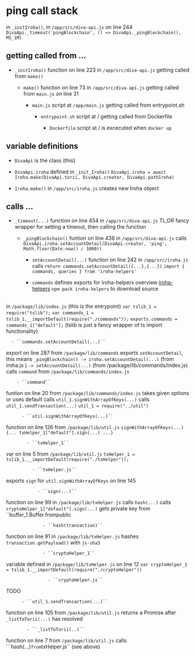# ping call stack

in ``_initIroha()``, in ``/app/src/diva-api.js`` on line 244
``DivaApi._timeout('pingBlockchain', () => DivaApi._pingBlockchain(), MS_1M)``


## getting called from ...

* ``_initIroha()``
function on line 223 in ``/app/src/diva-api.js``
getting called from ``make()``

  * ``make()``
function on line 73 in ``/app/src/diva-api.js``
getting called from ``main.js`` on line 31

    * ``main.js``
script at ``/app/main.js``
getting called from entrypoint.sh

      * ``entrypoint.sh``
script at /
getting called from Dockerfile

        * ``Dockerfile``
script at /
is excecuted when ``docker up``


## variable definitions

- ``DivaApi``
is the class (this)

- ``DivaApi.iroha``
defined in ``_init_Iroha()``
``DivaApi.iroha = await Iroha.make(DivaApi.torii, DivaApi.creator, DivaApi.pathIroha)``

- ``Iroha.make()``
in ``/app/src/iroha.js``
creates new Iroha object


## calls ...

- ``_timeout(...)``	
function on line 454 in ``/app/src/diva-api.js``
TL;DR fancy wrapper for setting a timeout, then calling the function

  - ``_pingBlockchain()``
funtion on line 438 in ``/app/src/diva-api.js``
calls  ``DivaApi.iroha.setAccountDetail(DivaApi.creator, 'ping', Math.floor(Date.now() / 1000))``

    - ``setAccountDetail(...)``
function on line 242 in ``/app/src/iroha.js``
calls ``return commands.setAccountDetail({...},{...})``
``import { commands, queries } from 'iroha-helpers'``

    - ``commands``
defines exports for iroha-helpers
overview [iroha-helpers](https://www.npmjs.com/package/iroha-helpers#commands)
``npm pack iroha-helpers`` to download source<br><br>

in ``/package/lib/index.js`` (this is the entrypoint)
``var tslib_1 = require("tslib");``
``var commands_1 = tslib_1.__importDefault(require("./commands"));``
``exports.commands = commands_1["default"];``
(tslib is just a fancy wrapper of ts import functionality)

      - ``commands.setAccountDetail(...)``
export on line 287 from ``/package/lib/commands``
exports ``setAccountDetail``, this means ``_pingBlockchain() -> iroha.setAccountDetail(...)`` (from iroha.js ) ``-> setAccountDetail(...)`` (from  /package/lib/commands/index.js)
calls ``command`` from ``/package/lib/commands/index.js``

        - ``command`` 
funtion on line 20 from ``/package/lib/commands/index.js``
takes given options or uses default
calls ``util_1.signWithArrayOfKeys(...)``
calls ``util_1.sendTransaction(...)``
``util_1 = require("../util")``

          - ``util.signWithArrayOfKeys(...)``
function on line 126 from ``/package/lib/util.js``
``signWithArrayOfKeys(...) {... txHelper_1["default"].sign(...) ...}`` 

            - ``txHelper_1``
var on line 5 from ``/package/lib/util.js``
``txHelper_1 = tslib_1.__importDefault(require("./txHelper"));``

              - ``txHelper.js``
exports ``sign`` for ``util.signWithArrayOfKeys`` on line 145

                - ``sign(...)``
function on line 99 in ``/package/lib/txHelper.js``
calls ``hash(...)``
calls ``cryptoHelper_1["default"].sign(...)``
gets private key from ``buffer_1.Buffer.frompublic

                  - ``hash(transaction)``
function on line 91 in ``/package/lib/txHelper.js``
hashes ``transaction.getPayload()`` with ``js-sha3``

                  - ``cryptoHelper_1``
variable defined in ``/package/lib/txHelper.js`` on line 12
``var cryptoHelper_1 = tslib_1.__importDefault(require("./cryptoHelper"))``


                    - ``cryptoHelper.js``
TODO

          - ``util_1.sendTransaction(...)``
function on line 105 from ``/package/lib/util.js``
returns a Promise after ``_listToTorii(...)`` has resolved

            - ``_listToTorii(..)``
function on line 7 from ``/package/lib/util.js``
calls ```hash(...)`` from ``txHelper.js`` (see above)



			






 

